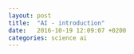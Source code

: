 ```yaml
---
layout: post
title:  "AI - introduction"
date:   2016-10-19 12:09:07 +0200
categories: science ai
---
```

